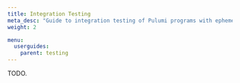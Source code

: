 ```yaml
---
title: Integration Testing
meta_desc: "Guide to integration testing of Pulumi programs with ephemeral environments."
weight: 2

menu:
  userguides:
    parent: testing
---
```


TODO.